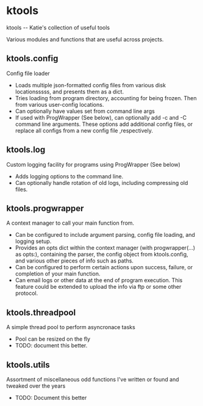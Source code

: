 # ktools

ktools -- Katie's collection of useful tools

Various modules and functions that are useful across projects.
## ktools.config
Config file loader
* Loads multiple json-formatted config files from various disk locationsssss, and presents them as a dict.
* Tries loading from program directory, accounting for being frozen. Then from various user-config locations.
* Can optionally have values set from command line args
* If used with ProgWrapper (See below), can optionally add -c and -C command line arguments. These options add additional config files, or replace all configs from a new config file ,respectively.
## ktools.log
Custom logging facility for programs using ProgWrapper (See below)
* Adds logging options to the command line.
* Can optionally handle rotation of old logs, including compressing old files.
## ktools.progwrapper
A context manager to call your main function from.
* Can be configured to include argument parsing, config file loading, and logging setup.
* Provides an opts dict within the context manager (with progwrapper(...) as opts:), containing the parser, the config object from ktools.config, and various other pieces of info such as paths.
* Can be configured to perform certain actions upon success, failure, or completion of your main function.
* Can email logs or other data at the end of program execution. This feature could be extended to upload the info via ftp or some other protocol.
## ktools.threadpool
A simple thread pool to perform asyncronace tasks
* Pool can be resized on the fly
* TODO: document this better. 
## ktools.utils
Assortment of miscellaneous odd functions I've written or found and tweaked over the years
* TODO: Document this better